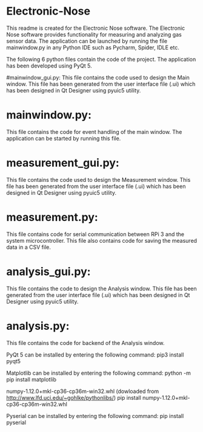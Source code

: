 # Electronic-Nose

This readme is created for the Electronic Nose software. The Electronic Nose software provides functionality for measuring and analyzing gas sensor data.
The application can be launched by running the file mainwindow.py in any Python IDE such as Pycharm, Spider, IDLE etc.

The following 6 python files contain the code of the project. The application has been developed using PyQt 5. 

#mainwindow_gui.py: This file contains the code used to design the Main window. This file has been generated from the user interface file (.ui) which has been designed in Qt Designer using pyuic5 utility.

# mainwindow.py:
This file contains the code for event handling of the main window. The application can be started by running this file.

# measurement_gui.py:
This file contains the code used to design the Measurement window. This file has been generated from the user interface file (.ui) which has been designed in Qt Designer using pyuic5 utility.

# measurement.py:
This file contains code for serial communication between RPi 3 and the system microcontroller. This file also contains code for saving the measured data in a CSV file.

# analysis_gui.py:
This file contains the code to design the Analysis window. This file has been generated from the user interface file (.ui) which has been designed in Qt Designer using pyuic5 utility.

# analysis.py:
This file contains the code for backend of the Analysis window.

PyQt 5 can be installed by entering the following command:
pip3 install pyqt5

Matplotlib can be installed by entering the following command:
python -m pip install matplotlib

numpy-1.12.0+mkl-cp36-cp36m-win32.whl (dowloaded from http://www.lfd.uci.edu/~gohlke/pythonlibs/)
	pip install numpy-1.12.0+mkl-cp36-cp36m-win32.whl
	
Pyserial can be installed by entering the following command: pip install pyserial

